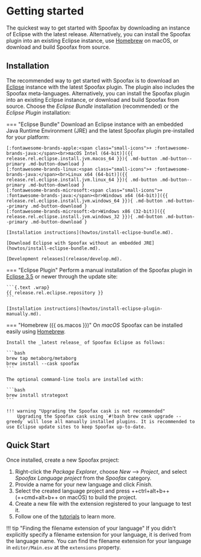 # Getting started
The quickest way to get started with Spoofax by downloading an instance of Eclipse with the latest release. Alternatively, you can install the Spoofax plugin into an existing Eclipse instance, use [Homebrew][2] on macOS, or download and build Spoofax from source.

## Installation
The recommended way to get started with Spoofax is to download an [Eclipse][1] instance with the latest Spoofax plugin. The plugin also includes the Spoofax meta-languages. Alternatively, you can install the Spoofax plugin into an existing Eclipse instance, or download and build Spoofax from source. Choose the _Eclipse Bundle_ installation (recommended) or the _Eclipse Plugin_ installation:

=== "Eclipse Bundle"
    Download an Eclipse instance with an embedded Java Runtime Environment (JRE) and the latest Spoofax plugin pre-installed for your platform:

    [:fontawesome-brands-apple:<span class="small-icons">+ :fontawesome-brands-java:</span><br>macOS Intel (64-bit)]({{ release.rel.eclipse.install.jvm.macos_64 }}){ .md-button .md-button--primary .md-button-download }
    [:fontawesome-brands-linux:<span class="small-icons">+ :fontawesome-brands-java:</span><br>Linux x64 (64-bit)]({{ release.rel.eclipse.install.jvm.linux_64 }}){ .md-button .md-button--primary .md-button-download }
    [:fontawesome-brands-microsoft:<span class="small-icons">+ :fontawesome-brands-java:</span><br>Windows x64 (64-bit)]({{ release.rel.eclipse.install.jvm.windows_64 }}){ .md-button .md-button--primary .md-button-download }
    [:fontawesome-brands-microsoft:<br>Windows x86 (32-bit)]({{ release.rel.eclipse.install.jvm.windows_32 }}){ .md-button .md-button--primary .md-button-download }

    [Installation instructions](howtos/install-eclipse-bundle.md).

    [Download Eclipse with Spoofax without an embedded JRE](howtos/install-eclipse-bundle.md).

    [Development releases](release/develop.md).

=== "Eclipse Plugin"
    Perform a manual installation of the Spoofax plugin in [Eclipse 3.5][1] or newer through the update site:

    ```{.text .wrap}
    {{ release.rel.eclipse.repository }}
    ```

    [Installation instructions](howtos/install-eclipse-plugin-manually.md).

=== "Homebrew ({{ os.macos }})"
    On _macOS_ Spoofax can be installed easily using [Homebrew][2].

    Install the _latest release_ of Spoofax Eclipse as follows:

    ```bash
    brew tap metaborg/metaborg
    brew install --cask spoofax
    ```

    The optional command-line tools are installed with:

    ```bash
    brew install strategoxt
    ```

    !!! warning "Upgrading the Spoofax cask is not recommended"
        Upgrading the Spoofax cask using `#!bash brew cask upgrade --greedy` will lose all manually installed plugins. It is recommended to use Eclipse update sites to keep Spoofax up-to-date.


## Quick Start
Once installed, create a new Spoofax project:

1.  Right-click the _Package Explorer_, choose _New_ --> _Project_, and select _Spoofax Language project_ from the _Spoofax_ category.
2.  Provide a name for your new language and click _Finish_.
3.  Select the created language project and press ++ctrl+alt+b++ (++cmd+alt+b++ on macOS) to build the project.
4.  Create a new file with the extension registered to your language to test it.
5.  Follow one of the [tutorials](/tutorials/) to learn more.

!!! tip "Finding the filename extension of your language"
    If you didn't explicitly specify a filename extension for your language, it is derived from the language name. You can find the filename extension for your language in `editor/Main.esv` at the `extensions` property.


[1]: https://www.eclipse.org/
[2]: https://brew.sh/
